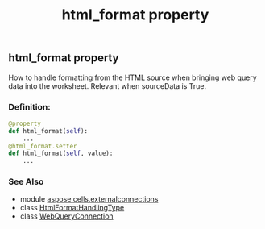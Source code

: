 ﻿---
title: html_format property
second_title: Aspose.Cells for Python via .NET API References
description: 
type: docs
weight: 100
url: /aspose.cells.externalconnections/webqueryconnection/html_format/
is_root: false
---

## html_format property


How to handle formatting from the HTML source when bringing web query data into the
worksheet. Relevant when sourceData is True.
### Definition:
```python
@property
def html_format(self):
    ...
@html_format.setter
def html_format(self, value):
    ...
```

### See Also
* module [aspose.cells.externalconnections](../../)
* class [HtmlFormatHandlingType](/cells/python-net/aspose.cells.externalconnections/htmlformathandlingtype)
* class [WebQueryConnection](/cells/python-net/aspose.cells.externalconnections/webqueryconnection)
